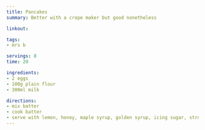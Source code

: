 ```yaml
---
title: Pancakes
summary: Better with a crepe maker but good nonetheless

linkout: 

tags:
- mrs b

servings: 8
time: 20

ingredients:
- 2 eggs
- 100g plain flour
- 300ml milk

directions:
- mix batter
- cook batter
- serve with lemon, honey, maple syrup, golden syrup, icing sugar, stroop, ice cream ...
---
```

